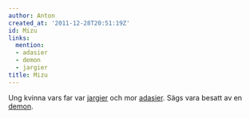 ```yaml
---
author: Anton
created_at: '2011-12-28T20:51:19Z'
id: Mizu
links:
  mention:
  - adasier
  - demon
  - jargier
title: Mizu
---
```


Ung kvinna vars far var [jargier] och mor [adasier]. Sägs vara besatt av en [demon].

  [jargier]: jargier
  [adasier]: adasier
  [demon]: demon
